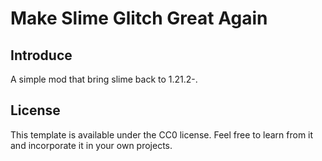 # Make Slime Glitch Great Again

## Introduce

A simple mod that bring slime back to 1.21.2-.

## License

This template is available under the CC0 license. Feel free to learn from it and incorporate it in your own projects.
